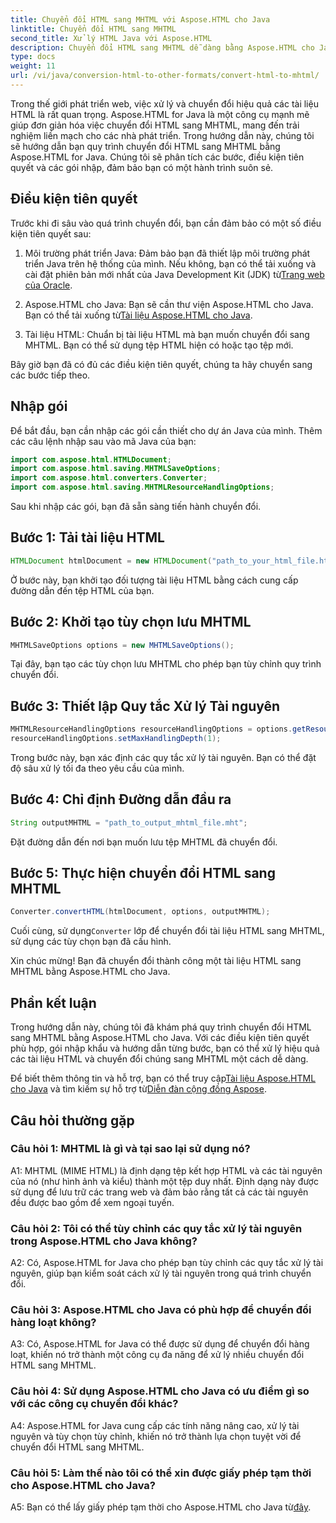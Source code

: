 ```yaml
---
title: Chuyển đổi HTML sang MHTML với Aspose.HTML cho Java
linktitle: Chuyển đổi HTML sang MHTML
second_title: Xử lý HTML Java với Aspose.HTML
description: Chuyển đổi HTML sang MHTML dễ dàng bằng Aspose.HTML cho Java. Làm theo hướng dẫn từng bước của chúng tôi để chuyển đổi HTML sang MHTML hiệu quả.
type: docs
weight: 11
url: /vi/java/conversion-html-to-other-formats/convert-html-to-mhtml/
---
```

Trong thế giới phát triển web, việc xử lý và chuyển đổi hiệu quả các tài liệu HTML là rất quan trọng. Aspose.HTML for Java là một công cụ mạnh mẽ giúp đơn giản hóa việc chuyển đổi HTML sang MHTML, mang đến trải nghiệm liền mạch cho các nhà phát triển. Trong hướng dẫn này, chúng tôi sẽ hướng dẫn bạn quy trình chuyển đổi HTML sang MHTML bằng Aspose.HTML for Java. Chúng tôi sẽ phân tích các bước, điều kiện tiên quyết và các gói nhập, đảm bảo bạn có một hành trình suôn sẻ.

## Điều kiện tiên quyết

Trước khi đi sâu vào quá trình chuyển đổi, bạn cần đảm bảo có một số điều kiện tiên quyết sau:

1. Môi trường phát triển Java: Đảm bảo bạn đã thiết lập môi trường phát triển Java trên hệ thống của mình. Nếu không, bạn có thể tải xuống và cài đặt phiên bản mới nhất của Java Development Kit (JDK) từ[Trang web của Oracle](https://www.oracle.com/java/technologies/javase-downloads.html).

2.  Aspose.HTML cho Java: Bạn sẽ cần thư viện Aspose.HTML cho Java. Bạn có thể tải xuống từ[Tài liệu Aspose.HTML cho Java](https://reference.aspose.com/html/java/).

3. Tài liệu HTML: Chuẩn bị tài liệu HTML mà bạn muốn chuyển đổi sang MHTML. Bạn có thể sử dụng tệp HTML hiện có hoặc tạo tệp mới.

Bây giờ bạn đã có đủ các điều kiện tiên quyết, chúng ta hãy chuyển sang các bước tiếp theo.

## Nhập gói

Để bắt đầu, bạn cần nhập các gói cần thiết cho dự án Java của mình. Thêm các câu lệnh nhập sau vào mã Java của bạn:

```java
import com.aspose.html.HTMLDocument;
import com.aspose.html.saving.MHTMLSaveOptions;
import com.aspose.html.converters.Converter;
import com.aspose.html.saving.MHTMLResourceHandlingOptions;
```

Sau khi nhập các gói, bạn đã sẵn sàng tiến hành chuyển đổi.

## Bước 1: Tải tài liệu HTML

```java
HTMLDocument htmlDocument = new HTMLDocument("path_to_your_html_file.html");
```

Ở bước này, bạn khởi tạo đối tượng tài liệu HTML bằng cách cung cấp đường dẫn đến tệp HTML của bạn.

## Bước 2: Khởi tạo tùy chọn lưu MHTML

```java
MHTMLSaveOptions options = new MHTMLSaveOptions();
```

Tại đây, bạn tạo các tùy chọn lưu MHTML cho phép bạn tùy chỉnh quy trình chuyển đổi.

## Bước 3: Thiết lập Quy tắc Xử lý Tài nguyên

```java
MHTMLResourceHandlingOptions resourceHandlingOptions = options.getResourceHandlingOptions();
resourceHandlingOptions.setMaxHandlingDepth(1);
```

Trong bước này, bạn xác định các quy tắc xử lý tài nguyên. Bạn có thể đặt độ sâu xử lý tối đa theo yêu cầu của mình.

## Bước 4: Chỉ định Đường dẫn đầu ra

```java
String outputMHTML = "path_to_output_mhtml_file.mht";
```

Đặt đường dẫn đến nơi bạn muốn lưu tệp MHTML đã chuyển đổi.

## Bước 5: Thực hiện chuyển đổi HTML sang MHTML

```java
Converter.convertHTML(htmlDocument, options, outputMHTML);
```

 Cuối cùng, sử dụng`Converter` lớp để chuyển đổi tài liệu HTML sang MHTML, sử dụng các tùy chọn bạn đã cấu hình.

Xin chúc mừng! Bạn đã chuyển đổi thành công một tài liệu HTML sang MHTML bằng Aspose.HTML cho Java.

## Phần kết luận

Trong hướng dẫn này, chúng tôi đã khám phá quy trình chuyển đổi HTML sang MHTML bằng Aspose.HTML cho Java. Với các điều kiện tiên quyết phù hợp, gói nhập khẩu và hướng dẫn từng bước, bạn có thể xử lý hiệu quả các tài liệu HTML và chuyển đổi chúng sang MHTML một cách dễ dàng.

 Để biết thêm thông tin và hỗ trợ, bạn có thể truy cập[Tài liệu Aspose.HTML cho Java](https://reference.aspose.com/html/java/) và tìm kiếm sự hỗ trợ từ[Diễn đàn cộng đồng Aspose](https://forum.aspose.com/).

## Câu hỏi thường gặp

### Câu hỏi 1: MHTML là gì và tại sao lại sử dụng nó?

A1: MHTML (MIME HTML) là định dạng tệp kết hợp HTML và các tài nguyên của nó (như hình ảnh và kiểu) thành một tệp duy nhất. Định dạng này được sử dụng để lưu trữ các trang web và đảm bảo rằng tất cả các tài nguyên đều được bao gồm để xem ngoại tuyến.

### Câu hỏi 2: Tôi có thể tùy chỉnh các quy tắc xử lý tài nguyên trong Aspose.HTML cho Java không?

A2: Có, Aspose.HTML for Java cho phép bạn tùy chỉnh các quy tắc xử lý tài nguyên, giúp bạn kiểm soát cách xử lý tài nguyên trong quá trình chuyển đổi.

### Câu hỏi 3: Aspose.HTML cho Java có phù hợp để chuyển đổi hàng loạt không?

A3: Có, Aspose.HTML for Java có thể được sử dụng để chuyển đổi hàng loạt, khiến nó trở thành một công cụ đa năng để xử lý nhiều chuyển đổi HTML sang MHTML.

### Câu hỏi 4: Sử dụng Aspose.HTML cho Java có ưu điểm gì so với các công cụ chuyển đổi khác?

A4: Aspose.HTML for Java cung cấp các tính năng nâng cao, xử lý tài nguyên và tùy chọn tùy chỉnh, khiến nó trở thành lựa chọn tuyệt vời để chuyển đổi HTML sang MHTML.

### Câu hỏi 5: Làm thế nào tôi có thể xin được giấy phép tạm thời cho Aspose.HTML cho Java?

A5: Bạn có thể lấy giấy phép tạm thời cho Aspose.HTML cho Java từ[đây](https://purchase.aspose.com/temporary-license/).